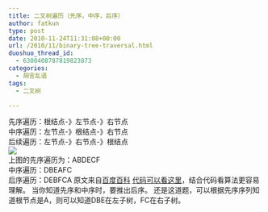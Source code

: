 ```yaml
---
title: 二叉树遍历（先序，中序，后序）
author: fatkun
type: post
date: 2010-11-24T11:31:08+00:00
url: /2010/11/binary-tree-traversal.html
duoshuo_thread_id:
  - 6300408787819823873
categories:
  - 胡言乱语
tags:
  - 二叉树

---
```

先序遍历：根结点-》左节点-》右节点  
中序遍历：左节点-》根结点-》右节点  
后续遍历：左节点-》右节点-》根结点  
![][1]  
上图的先序遍历为：ABDECF  
中序遍历：DBEAFC  
后序遍历：DEBFCA
原文来自[百度百科][2]
[代码可以看这里][3]，结合代码看算法更容易理解。
当你知道先序和中序时，要推出后序。 还是这道题，可以根据先序序列知道根节点是A，则可以知道DBE在左子树，FC在右子树。

 [1]: http://wah88w.blu.livefilestore.com/y1p2Ldn6_KhW1NuY9TuY8eX71yxR7bPzGcORcwu4Bu2rzNo4DycZl6MgOcQE2xYEGfW0fuOndYKyJrm2cdR0DwxD45hybQW6CA1/2x.png?psid=1
 [2]: http://baike.baidu.com/view/1455146.htm
 [3]: http://www.cppblog.com/ngaut/archive/2006/01/01/2351.aspx